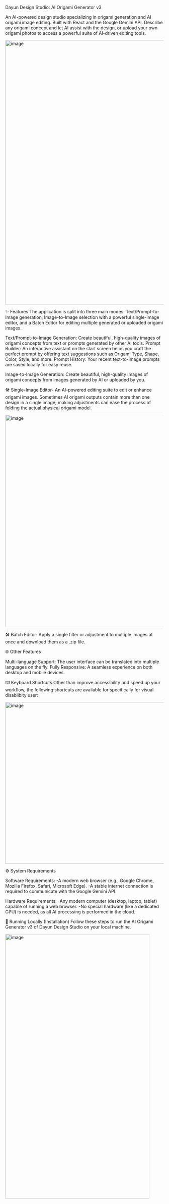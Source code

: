 Dayun Design Studio: AI Origami Generator v3

An AI-powered design studio specializing in origami generation and AI origami image editing. Built with React and the Google Gemini API. Describe any origami concept and let AI assist with the design, or upload your own origami photos to access a powerful suite of AI-driven editing tools.

<img width="1254" height="838" alt="image" src="https://github.com/user-attachments/assets/024b350e-e208-4dab-bf7b-043e85a8a350" />
<!--![alt text](https://storage.googleapis.com/maker-suite-gallery/images/project-samples/dayun_design_studio_screenshot.png)
 Replace with your own screenshot -->


✨ Features
The application is split into three main modes: Text/Prompt-to-Image generation, Image-to-Image selection with a powerful single-image editor, and a Batch Editor for editing multiple generated or uploaded origami images.

Text/Prompt-to-Image Generation: Create beautiful, high-quality images of origami concepts from text or prompts generated by other AI tools.
Prompt Builder: An interactive assistant on the start screen helps you craft the perfect prompt by offering text suggestions such as Origami Type, Shape, Color, Style, and more.
Prompt History: Your recent text-to-image prompts are saved locally for easy reuse.

Image-to-Image Generation: Create beautiful, high-quality images of origami concepts from images generated by AI or uploaded by you.

🛠️ Single-Image Editor- An AI-powered editing suite to edit or enhance origami images. Sometimes AI origami outputs contain more than one design in a single image; making adjustments can ease the process of folding the actual physical origami model.

<img width="611" height="673" alt="image" src="https://github.com/user-attachments/assets/4fb2d1e7-cc19-4c89-94dc-3056e8664508" />


🛠️ Batch Editor: Apply a single filter or adjustment to multiple images at once and download them as a .zip file.

🌐 Other Features

Multi-language Support: The user interface can be translated into multiple languages on the fly.
Fully Responsive: A seamless experience on both desktop and mobile devices.

⌨️ Keyboard Shortcuts
Other than improve accessibility and speed up your workflow, the following shortcuts are available for specifically  for visual disablibity user:

<img width="514" height="512" alt="image" src="https://github.com/user-attachments/assets/497c511c-8909-4322-bf55-60ea7d414e60" />



⚙️ System Requirements

Software Requirements:
-A modern web browser (e.g., Google Chrome, Mozilla Firefox, Safari, Microsoft Edge).
-A stable internet connection is required to communicate with the Google Gemini API.

Hardware Requirements:
-Any modern computer (desktop, laptop, tablet) capable of running a web browser.
-No special hardware (like a dedicated GPU) is needed, as all AI processing is performed in the cloud.

🚀 Running Locally (Installation)
Follow these steps to run the AI Origami Generator v3 of Dayun Design Studio on your local machine.

<img width="458" height="839" alt="image" src="https://github.com/user-attachments/assets/06086aa6-5fb9-498f-8c6b-e689790e13bf" />

